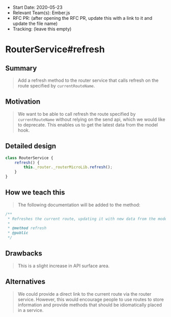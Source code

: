 - Start Date: 2020-05-23
- Relevant Team(s): Ember.js
- RFC PR: (after opening the RFC PR, update this with a link to it and update the file name)
- Tracking: (leave this empty)

# RouterService#refresh

## Summary

> Add a refresh method to the router service that calls refresh on the route specified by `currentRouteName`.

## Motivation

> We want to be able to call refresh the route specified by `currentRouteName` without relying on the send api, which we would like to deprecate. This enables us to get the latest data from the model hook.

## Detailed design

```js
class RouterService {
    refresh() {
        this._router._routerMicroLib.refresh();
    }
}
```

## How we teach this

> The following documentation will be added to the method:

```js
/**
 * Refreshes the current route, updating it with new data from the model hook.
 * 
 * @method refresh
 * @public
 */
```

## Drawbacks

> This is a slight increase in API surface area.

## Alternatives

> We could provide a direct link to the current route via the router service. However,
this would encourage people to use routes to store information and provide methods
that should be idiomatically placed in a service.
